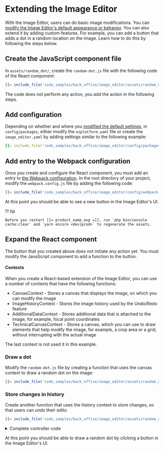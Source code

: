 # Extending the Image Editor

With the Image Editor, users can do basic image modifications.
You can [modify the Image Editor's default appearance or behavior](../guide/image_editor.md).
You can also extend it by adding custom features.
For example, you can add a button that adds a dot in a random location on the image.
Learn how to do this by following the steps below.

## Create the JavaScript component file

In `assets/random_dot/`, create the `random-dot.js` file with the following code of the React component:

``` js
[[= include_file('code_samples/back_office/image_editor/assets/random_dot/random-dot-stem.js') =]]
```

The code does not perform any action, you add the action in the following steps.

## Add configuration

Depending on whether and where you [modified the default settings](../guide/image_editor.md#configuration), in `config/packages`, either modify the `ezplatform.yaml` file or create the `image_editor.yaml` by adding settings similar to the following example:

``` yaml
[[= include_file('code_samples/back_office/image_editor/config/packages/image_editor.yaml') =]]
```

## Add entry to the Webpack configuration

Once you create and configure the React component, you must add an entry to [the Webpack configuration](../tutorials/platform_beginner/3_customize_the_front_page.md#configuring-webpack).
In the root directory of your project, modify the `webpack.config.js` file by adding the following code:

``` js
[[= include_file('code_samples/back_office/image_editor/config/webpack.config.js', 41, 46) =]]
```
At this point you should be able to see a new button in the Image Editor's UI.

!!! tip

    Before you restart [[= product_name_exp =]], run `php bin/console cache:clear` and `yarn encore <dev|prod>` to regenerate the assets.

## Expand the React component

The button that you created above does not initiate any action yet.
You must modify the JavaScript component to add a function to the button.

#### Contexts

When you create a React-based extension of the Image Editor, you can use a number of contexts that have the following functions:

- CanvasContext - Stores a canvas that displays the image, on which you can modify the image
- ImageHistoryContext - Stores the image history used by the Undo/Redo feature
- AdditionalDataContext - Stores additional data that is attached to the image, for example, focal point coordinates
- TechnicalCanvasContext - Stores a canvas, which you can use to draw elements that help modify the image, for example, a crop area or a grid, without interrupting with the actual image

The last context is not used it in this example.

### Draw a dot

Modify the `random-dot.js` file by creating a function that uses the canvas context to draw a random dot on the image:

``` js
[[= include_file('code_samples/back_office/image_editor/assets/random_dot/random-dot.js', 24, 41) =]]
```

### Store changes in history

Create another function that uses the history context to store changes, so that users can undo their edits:

``` js
[[= include_file('code_samples/back_office/image_editor/assets/random_dot/random-dot.js', 15, 24) =]]
```

<details class="tip">
<summary>Complete controller code</summary>
``` js
[[= include_file('code_samples/back_office/image_editor/assets/random_dot/random-dot.js') =]]
```
</details>

At this point you should be able to draw a random dot by clicking a button in the Image Editor's UI.
